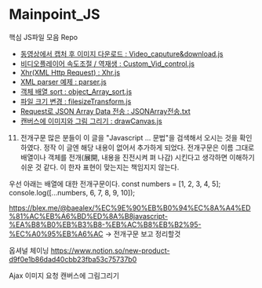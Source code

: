# Mainpoint_JS

핵심 JS파일 모음 Repo
- [동영상에서 캡처 후 이미지 다운로드 : Video_caputure&download.js](./Video_caputure&download.js)
- [비디오플레이어 속도조절 / 역재생 : Custom_Vid_control.js](./Custom_Vid_control.js)
- [Xhr(XML Http Request) : Xhr.js](./Xhr.js)
- [XML parser 예제 : parser.js](./parser.js)
- [객체 배열 sort : object_Array_sort.js](./object_Array_sort.js)
- [파일 크기 변경 : filesizeTransform.js](./Filesize_Transform.js)
- [Request로 JSON Array Data 전송 : JSONArray전송.txt ](./JSONArray전송.txt)
- [캔버스에 이미지와 그림 그리기 : drawCanvas.js](./drawCanvas.js)




11. 전개구문
많은 분들이 이 글을 "Javascript ... 문법"을 검색해서 오시는 것을 확인하였다. 정작 이 글엔 해당 내용이 없어서 추가하게 되었다. 전개구문은 이름 그대로 배열이나 객체를 전개(展開, 내용을 진전시켜 펴 나감) 시킨다고 생각하면 이해하기 쉬운 것 같다. 이 한자 표현이 맞는지는 책임지지 않는다.

우선 아래는 배열에 대한 전개구문이다.
const numbers = [1, 2, 3, 4, 5];
console.log([...numbers, 6, 7, 8, 9, 10]);

https://blex.me/@baealex/%EC%9E%90%EB%B0%94%EC%8A%A4%ED%81%AC%EB%A6%BD%ED%8A%B8javascript-%EA%B8%B0%EB%B3%B8-%EB%AC%B8%EB%B2%95-%EC%A0%95%EB%A6%AC
-> 전개구문 보고 정리할것

옵셔널 체이닝
https://www.notion.so/new-product-d9f0e1b86dad40cbb23fba53c75737b0



Ajax 이미지 요청
캔버스에 그림그리기
